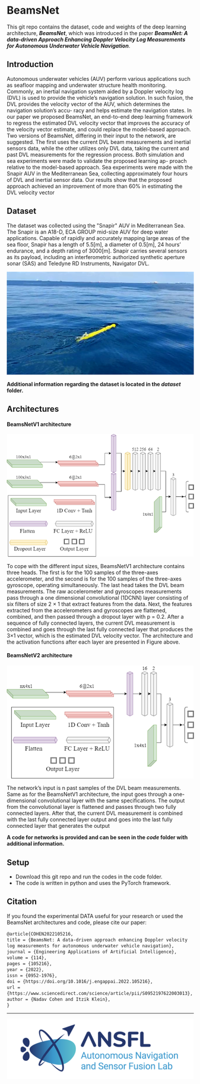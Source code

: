 # BeamsNet

This git repo contains the dataset, code and weights of the 
deep learning architecture, **_BeamsNet_**, which was introduced
in the paper **_BeamsNet: A data-driven Approach Enhancing Doppler Velocity Log Measurements for Autonomous Underwater Vehicle Navigation_**.

## Introduction

Autonomous underwater vehicles (AUV) perform various applications such as
seafloor mapping and underwater structure health monitoring. Commonly, an
inertial navigation system aided by a Doppler velocity log (DVL) is used to
provide the vehicle’s navigation solution. In such fusion, the DVL provides the
velocity vector of the AUV, which determines the navigation solution’s accu-
racy and helps estimate the navigation states. In our paper we proposed BeamsNet,
an end-to-end deep learning framework to regress the estimated DVL velocity
vector that improves the accuracy of the velocity vector estimate, and could
replace the model-based approach. Two versions of BeamsNet, differing in their
input to the network, are suggested. The first uses the current DVL beam
measurements and inertial sensors data, while the other utilizes only DVL data,
taking the current and past DVL measurements for the regression process. Both
simulation and sea experiments were made to validate the proposed learning ap-
proach relative to the model-based approach. Sea experiments were made with
the Snapir AUV in the Mediterranean Sea, collecting approximately four hours
of DVL and inertial sensor data. Our results show that the proposed approach
achieved an improvement of more than 60% in estimating the DVL velocity
vector

## Dataset

The dataset was collected using the "Snapir" AUV in Mediterranean Sea. The
Snapir is an A18-D, ECA GROUP mid-size AUV for deep water applications.
Capable of rapidly and accurately mapping large areas of the sea floor, Snapir
has a length of 5.5[m], a diameter of 0.5[m], 24 hours’ endurance, and a depth
rating of 3000[m]. Snapir carries several sensors as its payload, including an
interferometric authorized synthetic aperture sonar (SAS) and Teledyne RD
Instruments, Navigator DVL.

![Alt text](/Figures/snapir.jpg "Snapir AUV")

**Additional information regarding the dataset is located in the _dataset_ folder.**


## Architectures

#### BeamsNetV1 architecture
![Alt text](/Figures/BeamsNetV1.png "BeamsNetV1 architecture")

To cope with the different input sizes, BeamsNetV1 architecture
contains three heads. The first is for the 100 samples of the three-axes accelerometer, and the second is for the 100 samples of the three-axes gyroscope,
operating simultaneously. The last head takes the DVL beam measurements.
The raw accelerometer and gyroscopes measurements pass through a one dimensional convolutional (1DCNN) layer consisting of six filters of size 2 × 1
that extract features from the data. Next, the features extracted from the accelerometers and gyroscopes are flattened, combined, and then passed through
a dropout layer with p = 0.2. After a sequence of fully connected layers, the current DVL measurement is combined and goes through the last fully connected
layer that produces the 3×1 vector, which is the estimated DVL velocity vector.
The architecture and the activation functions after each layer are presented in
Figure above.

#### BeamsNetV2 architecture
![Alt text](/Figures/BeamsNetV2.png "BeamsNetV2 architecture")

The network’s input is n past samples of the DVL beam measurements. Same as for
the BeamsNetV1 architecture, the input goes through a one-dimensional convolutional layer with the same specifications. The output from the convolutional
layer is flattened and passes through two fully connected layers. After that,
the current DVL measurement is combined with the last fully connected layer
output and goes into the last fully connected layer that generates the output

**A code for networks is provided and can be seen in the _code_ folder with additional information.**

## Setup

- Download this git repo and run the codes in the code folder.
- The code is written in python and uses the PyTorch framework.

## Citation
If you found the experimental DATA useful for your research or used the BeamsNet architectures and code, please cite our paper:

    @article{COHEN2022105216,
    title = {BeamsNet: A data-driven approach enhancing Doppler velocity log measurements for autonomous underwater vehicle navigation},
    journal = {Engineering Applications of Artificial Intelligence},
    volume = {114},
    pages = {105216},
    year = {2022},
    issn = {0952-1976},
    doi = {https://doi.org/10.1016/j.engappai.2022.105216},
    url = {https://www.sciencedirect.com/science/article/pii/S0952197622003013},
    author = {Nadav Cohen and Itzik Klein},
    }

___

![Alt text](/Figures/Logo.png "Logo")